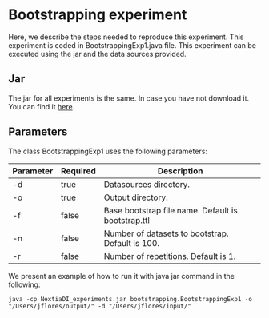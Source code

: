 # Bootstrapping experiment

Here, we describe the steps needed to reproduce this experiment. This experiment is coded in BootstrappingExp1.java file. This experiment can be executed using the jar and the data sources provided.

## Jar

The jar for all experiments is the same. In case you have not download it. You can find it [here]().

## Parameters

The class BootstrappingExp1 uses the following parameters:

| Parameter | Required | Description                                            |
|-----------|----------|--------------------------------------------------------|
| -d        | true     | Datasources directory.                                 |
| -o        | true     | Output directory.                                      |
| -f        | false    | Base bootstrap file name. Default is bootstrap<X>.ttl  |
| -n        | false    | Number of datasets to bootstrap. Default is 100.       |
| -r        | false    | Number of repetitions. Default is 1.                   |

We present an example of how to run it with java jar command in the following:

```
java -cp NextiaDI_experiments.jar bootstrapping.BootstrappingExp1 -o "/Users/jflores/output/" -d "/Users/jflores/input/" 
```

